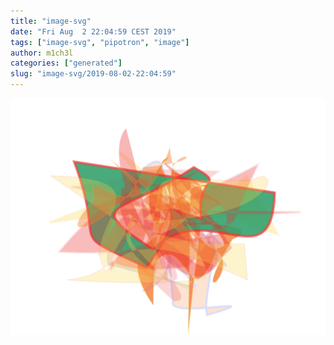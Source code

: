 ```yaml
---
title: "image-svg"
date: "Fri Aug  2 22:04:59 CEST 2019"
tags: ["image-svg", "pipotron", "image"]
author: m1ch3l
categories: ["generated"]
slug: "image-svg/2019-08-02-22:04:59"
---
```


![](image.svg)
